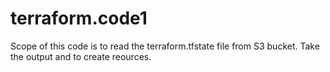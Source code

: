 # terraform.code1
Scope of this code is to read the terraform.tfstate file from S3 bucket. Take the output and to create reources. 